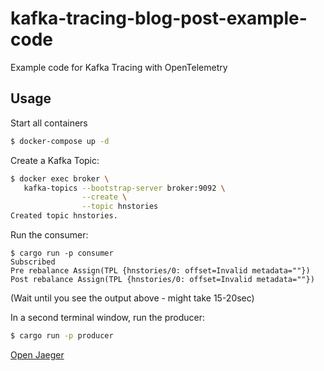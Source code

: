 # kafka-tracing-blog-post-example-code
Example code for Kafka Tracing with OpenTelemetry

## Usage

Start all containers

```bash
$ docker-compose up -d
```

Create a Kafka Topic:

```bash
$ docker exec broker \
   kafka-topics --bootstrap-server broker:9092 \
                --create \
                --topic hnstories
Created topic hnstories.
```

Run the consumer: 

```
$ cargo run -p consumer
Subscribed
Pre rebalance Assign(TPL {hnstories/0: offset=Invalid metadata=""})
Post rebalance Assign(TPL {hnstories/0: offset=Invalid metadata=""})
```
(Wait until you see the output above - might take 15-20sec)

In a second terminal window, run the producer:

```bash
$ cargo run -p producer
```

[Open Jaeger](http://localhost:16686)
